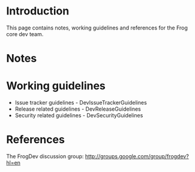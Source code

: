 # Introduction #

This page contains notes, working guidelines and references for the Frog core dev team.


# Notes #

<none yet>


# Working guidelines #

  * Issue tracker guidelines - DevIssueTrackerGuidelines
  * Release related guidelines - DevReleaseGuidelines
  * Security related guidelines - DevSecurityGuidelines

# References #

The FrogDev discussion group: http://groups.google.com/group/frogdev?hl=en